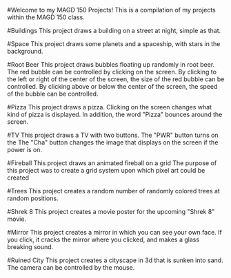 #Welcome to my MAGD 150 Projects!
This is a compilation of my projects within the MAGD 150 class.

#Buildings
This project draws a building on a street at night, simple as that.

#Space
This project draws some planets and a spaceship, with stars in the background.

#Root Beer
This project draws bubbles floating up randomly in root beer.
The red bubble can be controlled by clicking on the screen.
By clicking to the left or right of the center of the screen, the size of the red bubble can be controlled.
By clicking above or below the center of the screen, the speed of the bubble can be controlled.

#Pizza
This project draws a pizza. Clicking on the screen changes what kind of pizza is displayed.
In addition, the word "Pizza" bounces around the screen.

#TV
This project draws a TV with two buttons.
The "PWR" button turns on the 
The "Cha" button changes the image that displays on the screen if the power is on.

#Fireball
This project draws an animated fireball on a grid
The purpose of this project was to create a grid system upon which pixel art could be created

#Trees
This project creates a random number of randomly colored trees at random positions.

#Shrek 8
This project creates a movie poster for the upcoming "Shrek 8" movie.

#Mirror
This project creates a mirror in which you can see your own face.
If you click, it cracks the mirror where you clicked, and makes a glass breaking sound.

#Ruined City
This project creates a cityscape in 3d that is sunken into sand.
The camera can be controlled by the mouse.
